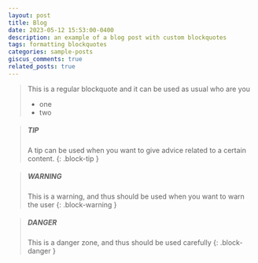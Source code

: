 ```yaml
---
layout: post
title: Blog
date: 2023-05-12 15:53:00-0400
description: an example of a blog post with custom blockquotes
tags: formatting blockquotes
categories: sample-posts
giscus_comments: true
related_posts: true
---
```



> This is a regular blockquote
> and it can be used as usual
> who are you
> - one
> - two

> ##### TIP
>
> A tip can be used when you want to give advice
> related to a certain content.
{: .block-tip }

> ##### WARNING
>
> This is a warning, and thus should
> be used when you want to warn the user
{: .block-warning }

> ##### DANGER
>
> This is a danger zone, and thus should
> be used carefully
{: .block-danger }